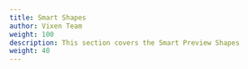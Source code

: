 ```yaml
---
title: Smart Shapes
author: Vixen Team
weight: 100
description: This section covers the Smart Preview Shapes
weight: 40
---
```


